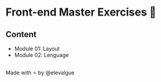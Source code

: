 # Front-end Master Exercises 🍋

## Content
- Module 01: Layout
- Module 02: Lenguage
##
Made with ⭐ by @elevalgue

